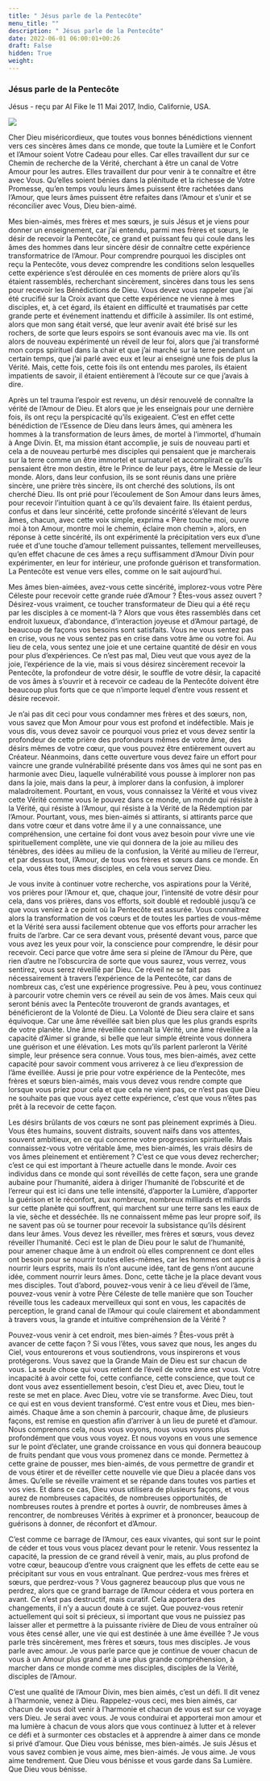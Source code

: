 ```yaml
---
title: " Jésus parle de la Pentecôte"
menu_title: ""
description: " Jésus parle de la Pentecôte"
date: 2022-06-01 06:00:01+00:26
draft: False
hidden: True
weight:
---
```

###  Jésus parle de la Pentecôte

Jésus - reçu par Al Fike le 11 Mai 2017, Indio, Californie, USA.

![](/fr-contemporary-messages/fr-contemporary-messages-by-date-order/fr-contemporary-messages-2017/fr-pentecost-and-mission-1.jpg)

Cher Dieu miséricordieux, que toutes vous bonnes bénédictions viennent vers ces sincères âmes dans ce monde, que toute la Lumière et le Confort et l’Amour soient Votre Cadeau pour elles. Car elles travaillent dur sur ce Chemin de recherche de la Vérité, cherchant à être un canal de Votre Amour pour les autres. Elles travaillent dur pour venir à te connaître et être avec Vous. Qu’elles soient bénies dans la plénitude et la richesse de Votre Promesse, qu’en temps voulu leurs âmes puissent être rachetées dans l’Amour, que leurs âmes puissent être refaites dans l’Amour et s’unir et se réconcilier avec Vous, Dieu bien-aimé.

Mes bien-aimés, mes frères et mes sœurs, je suis Jésus et je viens pour donner un enseignement, car j’ai entendu, parmi mes frères et sœurs, le désir de recevoir la Pentecôte, ce grand et puissant feu qui coule dans les âmes des hommes dans leur sincère désir de connaître cette expérience transformatrice de l’Amour. Pour comprendre pourquoi les disciples ont reçu la Pentecôte, vous devez comprendre les conditions selon lesquelles cette expérience s’est déroulée en ces moments de prière alors qu’ils étaient rassemblés, recherchant sincèrement, sincères dans tous les sens pour recevoir les Bénédictions de Dieu. Vous devez vous rappeler que j’ai été crucifié sur la Croix avant que cette expérience ne vienne à mes disciples, et, à cet égard, ils étaient en difficulté et traumatisés par cette grande perte et événement inattendu et difficile à assimiler. Ils ont estimé, alors que mon sang était versé, que leur avenir avait été brisé sur les rochers, de sorte que leurs espoirs se sont évanouis avec ma vie. Ils ont alors de nouveau expérimenté un réveil de leur foi, alors que j’ai transformé mon corps spirituel dans la chair et que j’ai marché sur la terre pendant un certain temps, que j’ai parlé avec eux et leur ai enseigné une fois de plus la Vérité. Mais, cette fois, cette fois ils ont entendu mes paroles, ils étaient impatients de savoir, il étaient entièrement à l’écoute sur ce que j’avais à dire.

Après un tel trauma l’espoir est revenu, un désir renouvelé de connaître la vérité de l’Amour de Dieu. Et alors que je les enseignais pour une dernière fois, ils ont reçu la perspicacité qu’ils exigeaient. C’est en effet cette bénédiction de l’Essence de Dieu dans leurs âmes, qui amènera les hommes à la transformation de leurs âmes, de mortel à l’immortel, d’humain à Ange Divin. Et, ma mission étant accomplie, je suis de nouveau parti et cela a de nouveau perturbé mes disciples qui pensaient que je marcherais sur la terre comme un être immortel et surnaturel et accomplirait ce qu’ils pensaient être mon destin, être le Prince de leur pays, être le Messie de leur monde. Alors, dans leur confusion, ils se sont réunis dans une prière sincère, une prière très sincère, ils ont cherché des solutions, ils ont cherché Dieu. Ils ont prié pour l’écoulement de Son Amour dans leurs âmes, pour recevoir l’intuition quant à ce qu’ils devaient faire. Ils étaient perdus, confus et dans leur sincérité, cette profonde sincérité s’élevant de leurs âmes, chacun, avec cette voix simple, exprima « Père touche moi, ouvre moi à ton Amour, montre moi le chemin, éclaire mon chemin », alors, en réponse à cette sincérité, ils ont expérimenté la précipitation vers eux d’une ruée et d’une touche d’amour tellement puissantes, tellement merveilleuses, qu’en effet chacune de ces âmes a reçu suffisamment d’Amour Divin pour expérimenter, en leur for intérieur, une profonde guérison et transformation. La Pentecôte est venue vers elles, comme on le sait aujourd’hui.

Mes âmes bien-aimées, avez-vous cette sincérité, implorez-vous votre Père Céleste pour recevoir cette grande ruée d’Amour ? Êtes-vous assez ouvert ? Désirez-vous vraiment, ce toucher transformateur de Dieu qui a été reçu par les disciples à ce moment-là ? Alors que vous êtes rassemblés dans cet endroit luxueux, d’abondance, d’interaction joyeuse et d’Amour partagé, de beaucoup de façons vos besoins sont satisfaits. Vous ne vous sentez pas en crise, vous ne vous sentez pas en crise dans votre âme ou votre foi. Au lieu de cela, vous sentez une joie et une certaine quantité de désir en vous pour plus d’expériences. Ce n’est pas mal, Dieu veut que vous ayez de la joie, l’expérience de la vie, mais si vous désirez sincèrement recevoir la Pentecôte, la profondeur de votre désir, le souffle de votre désir, la capacité de vos âmes à s’ouvrir et à recevoir ce cadeau de la Pentecôte doivent être beaucoup plus forts que ce que n’importe lequel d’entre vous ressent et désire recevoir.

Je n’ai pas dit ceci pour vous condamner mes frères et des sœurs, non, vous savez que Mon Amour pour vous est profond et indéfectible. Mais je vous dis, vous devez savoir ce pourquoi vous priez et vous devez sentir la profondeur de cette prière des profondeurs mêmes de votre âme, des désirs mêmes de votre cœur, que vous pouvez être entièrement ouvert au Créateur. Néanmoins, dans cette ouverture vous devez faire un effort pour vaincre une grande vulnérabilité présente dans vos âmes qui ne sont pas en harmonie avec Dieu, laquelle vulnérabilité vous pousse à implorer non pas dans la joie, mais dans la peur, à implorer dans la confusion, à implorer maladroitement. Pourtant, en vous, vous connaissez la Vérité et vous vivez cette Vérité comme vous le pouvez dans ce monde, un monde qui résiste à la Vérité, qui résiste à l’Amour, qui résiste à la Vérité de la Rédemption par l’Amour. Pourtant, vous, mes bien-aimés si attirants, si attirants parce que dans votre cœur et dans votre âme il y a une connaissance, une compréhension, une certaine foi dont vous avez besoin pour vivre une vie spirituellement complète, une vie qui donnera de la joie au milieu des ténèbres, des idées au milieu de la confusion, la Vérité au milieu de l’erreur, et par dessus tout, l’Amour, de tous vos frères et sœurs dans ce monde. En cela, vous êtes tous mes disciples, en cela vous servez Dieu.

Je vous invite à continuer votre recherche, vos aspirations pour la Vérité, vos prières pour l’Amour et, que, chaque jour, l’intensité de votre désir pour cela, dans vos prières, dans vos efforts, soit doublé et redoublé jusqu’à ce que vous veniez à ce point où la Pentecôte est assurée. Vous connaîtrez alors la transformation de vos cœurs et de toutes les parties de vous-même et la Vérité sera aussi facilement obtenue que vos efforts pour arracher les fruits de l’arbre. Car ce sera devant vous, présenté devant vous, parce que vous avez les yeux pour voir, la conscience pour comprendre, le désir pour recevoir. Ceci parce que votre âme sera si pleine de l’Amour du Père, que rien d’autre ne l’obscurcira de sorte que vous saurez, vous verrez, vous sentirez, vous serez réveillé par Dieu. Ce réveil ne se fait pas nécessairement à travers l’expérience de la Pentecôte, car dans de nombreux cas, c’est une expérience progressive. Peu à peu, vous continuez à parcourir votre chemin vers ce réveil au sein de vos âmes. Mais ceux qui seront bénis avec la Pentecôte trouveront de grands avantages, et bénéficieront de la Volonté de Dieu. La Volonté de Dieu sera claire et sans équivoque. Car une âme réveillée sait bien plus que les plus grands esprits de votre planète. Une âme réveillée connaît la Vérité, une âme réveillée a la capacité d’Aimer si grande, si belle que leur simple étreinte vous donnera une guérison et une élévation. Les mots qu’ils parlent parleront la Vérité simple, leur présence sera connue. Vous tous, mes bien-aimés, avez cette capacité pour savoir comment vous arriverez à ce lieu d’expression de l’âme éveillée. Aussi je prie pour votre expérience de la Pentecôte, mes frères et sœurs bien-aimés, mais vous devez vous rendre compte que lorsque vous priez pour cela et que cela ne vient pas, ce n’est pas que Dieu ne souhaite pas que vous ayez cette expérience, c’est que vous n’êtes pas prêt à la recevoir de cette façon.

Les désirs brûlants de vos cœurs ne sont pas pleinement exprimés à Dieu. Vous êtes humains, souvent distraits, souvent naïfs dans vos attentes, souvent ambitieux, en ce qui concerne votre progression spirituelle. Mais connaissez-vous votre véritable âme, mes bien-aimés, les vrais désirs de vos âmes pleinement et entièrement ? C’est ce que vous devez rechercher; c’est ce qui est important à l’heure actuelle dans le monde. Avoir ces individus dans ce monde qui sont réveillés de cette façon, sera une grande aubaine pour l’humanité, aidera à diriger l’humanité de l’obscurité et de l’erreur qui est ici dans une telle intensité, d’apporter la Lumière, d’apporter la guérison et le réconfort, aux nombreux, nombreux milliards et milliards sur cette planète qui souffrent, qui marchent sur une terre sans les eaux de la vie, sèche et desséchée. Ils ne connaissent même pas leur propre soif, ils ne savent pas où se tourner pour recevoir la subsistance qu’ils désirent dans leur âmes. Vous devez les réveiller, mes frères et sœurs, vous devez réveiller l’humanité. Ceci est le plan de Dieu pour le salut de l’humanité, pour amener chaque âme à un endroit où elles comprennent ce dont elles ont besoin pour se nourrir toutes elles-mêmes, car les hommes ont appris à nourrir leurs esprits, mais ils n’ont aucune idée, tant de gens n’ont aucune idée, comment nourrir leurs âmes. Donc, cette tâche je la place devant vous mes disciples. Tout d’abord, pouvez-vous venir à ce lieu d’éveil de l’âme, pouvez-vous venir à votre Père Céleste de telle manière que son Toucher réveille tous les cadeaux merveilleux qui sont en vous, les capacités de perception, le grand canal de l’Amour qui coule clairement et abondamment à travers vous, la grande et intuitive compréhension de la Vérité ?

Pouvez-vous venir à cet endroit, mes bien-aimés ? Êtes-vous prêt à avancer de cette façon ? Si vous l’êtes, vous savez que nous, les anges du Ciel, vous entourerons et vous soutiendrons, vous inspirerons et vous protégerons. Vous savez que la Grande Main de Dieu est sur chacun de vous. La seule chose qui vous retient de l’éveil de votre âme est vous. Votre incapacité à avoir cette foi, cette confiance, cette conscience, que tout ce dont vous avez essentiellement besoin, c’est Dieu et, avec Dieu, tout le reste se met en place. Avec Dieu, votre vie se transforme. Avec Dieu, tout ce qui est en vous devient transformé. C’est entre vous et Dieu, mes bien-aimés. Chaque âme a son chemin à parcourir, chaque âme, de plusieurs façons, est remise en question afin d’arriver à un lieu de pureté et d’amour. Nous comprenons cela, nous vous voyons, nous vous voyons plus profondément que vous vous voyez. Et nous voyons en vous une semence sur le point d’éclater, une grande croissance en vous qui donnera beaucoup de fruits pendant que vous vous promenez dans ce monde. Permettez à cette graine de pousser, mes bien-aimés, de vous permettre de grandir et de vous étirer et de réveiller cette nouvelle vie que Dieu a placée dans vos âmes. Qu’elle se réveille vraiment et se répande dans toutes vos parties et vos vies. Et dans ce cas, Dieu vous utilisera de plusieurs façons, et vous aurez de nombreuses capacités, de nombreuses opportunités, de nombreuses routes à prendre et portes à ouvrir, de nombreuses âmes à rencontrer, de nombreuses Vérités à exprimer et à prononcer, beaucoup de guérisons à donner, de réconfort et d’Amour.

C’est comme ce barrage de l’Amour, ces eaux vivantes, qui sont sur le point de céder et tous vous vous placez devant pour le retenir. Vous ressentez la capacité, la pression de ce grand réveil à venir, mais, au plus profond de votre cœur, beaucoup d’entre vous craignent que les effets de cette eau se précipitant sur vous en vous entraînant. Que perdrez-vous mes frères et sœurs, que perdrez-vous ? Vous gagnerez beaucoup plus que vous ne perdrez, alors que ce grand barrage de l’Amour cédera et vous portera en avant. Ce n’est pas destructif, mais curatif. Cela apportera des changements, il n’y a aucun doute à ce sujet. Que pouvez-vous retenir actuellement qui soit si précieux, si important que vous ne puissiez pas laisser aller et permettre à la puissante rivière de Dieu de vous entraîner où vous êtes censé aller, une vie qui est destinée à une âme éveillée ? Je vous parle très sincèrement, mes frères et sœurs, tous mes disciples. Je vous parle avec amour. Je vous parle parce que je continue de vouer chacun de vous à un Amour plus grand et à une plus grande compréhension, à marcher dans ce monde comme mes disciples, disciples de la Vérité, disciples de l’Amour.

C’est une qualité de l’Amour Divin, mes bien aimés, c’est un défi. Il dit venez à l’harmonie, venez à Dieu. Rappelez-vous ceci, mes bien aimés, car chacun de vous doit venir à l’harmonie et chacun de vous est sur ce voyage vers Dieu. Je serai avec vous. Je vous conduirai et apporterai mon amour et ma lumière à chacun de vous alors que vous continuez à lutter et à relever ce défi et à surmonter ces obstacles et à apprendre à aimer dans ce monde si privé d’amour. Que Dieu vous bénisse, mes bien-aimés. Je suis Jésus et vous savez combien je vous aime, mes bien-aimés. Je vous aime. Je vous aime tendrement. Que Dieu vous bénisse et vous garde dans Sa Lumière. Que Dieu vous bénisse.
